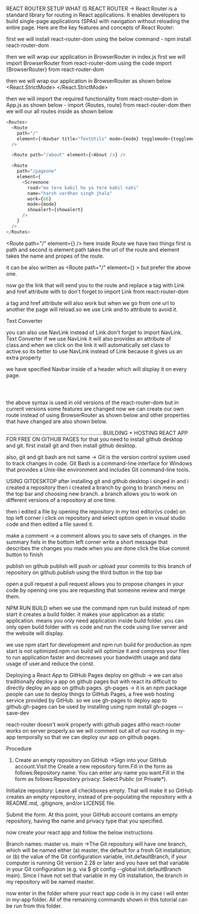 REACT ROUTER SETUP
WHAT IS REACT ROUTER -> React Router is a standard library for routing in React applications. It enables developers to build single-page applications (SPAs) with navigation without reloading the entire page. Here are the key features and concepts of React Router:

first we will install react-router-dom using the below command -
npm install react-router-dom

then we will wrap our application in BrowserRouter in index.js
first we will import BrowserRouter from react-router-dom using the code
import {BrowserRouter} from react-router-dom

then we will wrap our application in BrowserRouter as shown below
<React.StrictMode>
<BrowserRouter>
<App />
</BrowserRouter>
</React.StrictMode>

then we will import the required functionality from react-router-dom in App.js as shown below -
import {Routes, route} from react-router-dom
then we will our all routes inside <Routes> </Routes> as shown below

```javascript
<Routes>
  <Route
    path="/"
    element={<Navbar title="TextUtils" mode={mode} togglemode={togglemode} />}
  />

  <Route path="/about" element={<About />} />

  <Route
    path="/pageone"
    element={
      <Screenone
        road="me tere kabil ho ya tere kabil nahi"
        name="harsh vardhan singh jhala"
        work={66}
        mode={mode}
        showalert={showalert}
      />
    }
  />
</Routes>
```

<Route path="/" element={<Navbar title="TextUtils" mode={mode} togglemode={togglemode} />} />
here inside Route we have two things first is path and second is element.path takes the url of the route and element takes the name and propes of the route.

it can be also written as <Route path="/" element={<Navbar title="TextUtils" mode={mode} togglemode={togglemode} />} > </Route> but prefer the above one.

now go the link that will send you to the route and replace a tag with Link and href attribute with to don't forget to import Link from react-router-dom

a tag and href attribute will also work but when we go from one url to another the page will reload.so we use Link and to attribute to avoid it.

<Link className="nav-link" to='/Mainpage'> Text Converter</Link>

you can also use NavLink instead of Link.don't forget to import NavLink.
<NavLink className="nav-link" to='/Mainpage'> Text Converter</NavLink>
if we use NavLink it will also provides an attribute of class.and when we click on the link it will automatically set class to active.so its better to use NavLink instead of Link because it gives us an extra property

we have specified Navbar inside of a header which will display it on every page.

<header>
    <Navbar title="TextUtils" mode={mode} togglemode={togglemode} />
</header>

the above syntax is used in old versions of the react-router-dom but in current versions some features are changed now we can create our own route instead of using BrowserRouter as shown below and other properties that have changed are also shown below.

................................................................
BUILDING + HOSTING REACT APP FOR FREE ON GITHUB PAGES
for that you need to install github desktop and git. first install git and then install github desktop.

also, git and git bash are not same -> Git is the version control system used to track changes in code.
Git Bash is a command-line interface for Windows that provides a Unix-like environment and includes Git command-line tools.

USING GITDESKTOP
after installing git and github desktop i singed in and i created a repository
then i created a branch by going to branch menu on the top bar and choosing new branch. a branch allows you to work on different versions of a repository at one time.

then i edited a file by opening the repository in my text editor(vs code) on top left corner i click on repository and select option open in visual studio code and then edited a file saved it.

make a comment -> a comment allows you to save sets of changes. in the summary fiels in the bottom left corner write a short message that describes the changes you made.when you are done click the blue commit button to finish

publish on github
publish will push or upload your commits to this branch of repository on github.publish using the third button in the top bar

open a pull request
a pull request allows you to propose changes in your code.by opening one you are requesting that someone review and merge them.

NPM RUN BUILD
when we use the command npm run build instead of npm start it creates a build folder. it makes your application as a static application. means you only need application inside build folder. you can only open build folder with vs code and run the code using live server and the website will display.

we use npm start for development and npm run build for production.as npm start is not optimized.npm run build will optimize it and compress your files to run application faster and decreases your bandwidth usage and data usage of user.and reduce the const.

Deploying a React App to GitHub Pages
deploy on github -> we can also traditionally deploy a app on github pages but with react its difficult to directly deploy an app on github pages.
gh-pages -> it is an npm package people can use to deploy things to GitHub Pages, a free web hosting service provided by GitHub. so we use gh-pages to deploy app to github.gh-pages can be used by installing using npm install gh-pages --save-dev

react-router doesn't work properly with github pages altho react-router works on server properly.so we will comment out all of our routing in my-app temporally so that we can deploy our app on github pages.

Procedure

1. Create an empty repository on GitHub ->Sign into your GitHub account.Visit the Create a new repository form.Fill in the form as follows:Repository name: You can enter any name you want.Fill in the form as follows:Repository privacy: Select Public (or Private\*).

Initialize repository: Leave all checkboxes empty.
That will make it so GitHub creates an empty repository, instead of pre-populating the repository with a README.md, .gitignore, and/or LICENSE file.

Submit the form.
At this point, your GitHub account contains an empty repository, having the name and privacy type that you specified.

now create your react app and follow the below instructions

Branch names: master vs. main ->The Git repository will have one branch, which will be named either (a) master, the default for a fresh Git installation; or (b) the value of the Git configuration variable, init.defaultBranch, if your computer is running Git version 2.28 or later and you have set that variable in your Git configuration (e.g. via $ git config --global init.defaultBranch main).
Since I have not set that variable in my Git installation, the branch in my repository will be named master.

now enter in the folder where your react app code is in my case i will enter in my-app folder. All of the remaining commands shown in this tutorial can be run from this folder.
